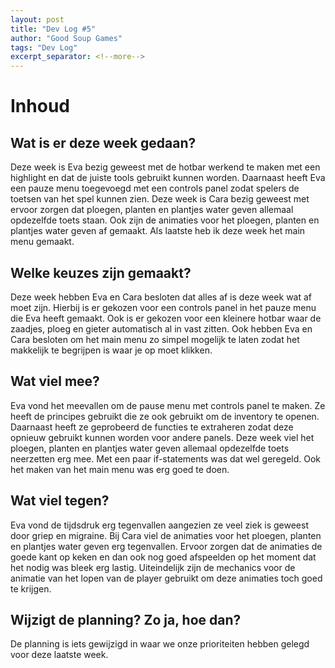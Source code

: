 ```yaml
---
layout: post
title: "Dev Log #5"
author: "Good Soup Games"
tags: "Dev Log"
excerpt_separator: <!--more-->
---
```


# Inhoud
## Wat is er deze week gedaan?
Deze week is Eva bezig geweest met de hotbar werkend te maken met een highlight en dat de juiste tools gebruikt kunnen worden. Daarnaast heeft Eva een pauze menu toegevoegd met een controls panel zodat spelers de toetsen van het spel kunnen zien. Deze week is Cara bezig geweest met ervoor zorgen dat ploegen, planten en plantjes water geven allemaal opdezelfde toets staan. Ook zijn de animaties voor het ploegen, planten en plantjes water geven af gemaakt. Als laatste heb ik deze week het main menu gemaakt.

## Welke keuzes zijn gemaakt?
Deze week hebben Eva en Cara besloten dat alles af is deze week wat af moet zijn. Hierbij is er gekozen voor een controls panel in het pauze menu die Eva heeft gemaakt. Ook is er gekozen voor een kleinere hotbar waar de zaadjes, ploeg en gieter automatisch al in vast zitten. Ook hebben Eva en Cara besloten om het main menu zo simpel mogelijk te laten zodat het makkelijk te begrijpen is waar je op moet klikken. 

## Wat viel mee?
Eva vond het meevallen om de pause menu met controls panel te maken. Ze heeft de principes gebruikt die ze ook gebruikt om de inventory te openen. Daarnaast heeft ze geprobeerd de functies te extraheren zodat deze opnieuw gebruikt kunnen worden voor andere panels. Deze week viel het ploegen, planten en plantjes water geven allemaal opdezelfde toets neerzetten erg mee. Met een paar if-statements was dat wel geregeld. Ook het maken van het main menu was erg goed te doen.

## Wat viel tegen?
Eva vond de tijdsdruk erg tegenvallen aangezien ze veel ziek is geweest door griep en migraine. Bij Cara viel de animaties voor het ploegen, planten en plantjes water geven erg tegenvallen. Ervoor zorgen dat de animaties de goede kant op keken en dan ook nog goed afspeelden op het moment dat het nodig was bleek erg lastig. Uiteindelijk zijn de mechanics voor de animatie van het lopen van de player gebruikt om deze animaties toch goed te krijgen.

## Wijzigt de planning? Zo ja, hoe dan?
De planning is iets gewijzigd in waar we onze prioriteiten hebben gelegd voor deze laatste week.
